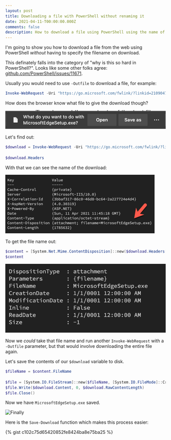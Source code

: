 ```yaml
---
layout: post
title: Downloading a file with PowerShell without renaming it
date: 2021-04-11-T00:00:00.000Z
comments: false
description: How to download a file using PowerShell using the name of the download instead of specifiying it yourself.
---
```


I'm going to show you how to download a file from the web using PowerShell _without_ having to specify the filename on download.

This definately falls into the category of "why is this so hard in PowerShell?". Looks like some other folks agree: [github.com/PowerShell/issues/11671](https://github.com/PowerShell/PowerShell/issues/11671).

Usually you would need to use `-Outfile` to download a file, for example:

```powershell
Invoke-WebRequest -Uri "https://go.microsoft.com/fwlink/?linkid=2109047&Channel=Stable&language=en&consent=1" -Outfile "MicrosoftEdgeSetup.exe"
```

How does the browser know what file to give the download though?

![Edge Download](images/posts/download-file-powershell/edge-setup-download.png)

Let's find out:

```powershell
$download = Invoke-WebRequest -Uri "https://go.microsoft.com/fwlink/?linkid=2109047&Channel=Stable&language=en&consent=1"

$download.Headers
```

With that we can see the name of the download:

![Download](images/posts/download-file-powershell/download_name.png)

To get the file name out:

```powershell
$content = [System.Net.Mime.ContentDisposition]::new($download.Headers["Content-Disposition"])
$content
```

![Show Filename](images/posts/download-file-powershell/show_filename.png)

Now we _could_ take that file name and run another `Invoke-WebRequest` with a `-Outfile` parameter, but that would involve downloading the entire file again.

Let's save the contents of our `$download` variable to disk.

```powershell
$fileName = $content.FileName

$file = [System.IO.FileStream]::new($fileName, [System.IO.FileMode]::Create)
$file.Write($download.Content, 0, $download.RawContentLength)
$file.Close()
```

Now we have `MicrosoftEdgeSetup.exe` saved.

![Finally](images/posts/download-file-powershell/finally.gif)

Here is the `Save-Download` function which makes this process easier:

{% gist c102c75d65420852fe8424ba8e75ba25 %}